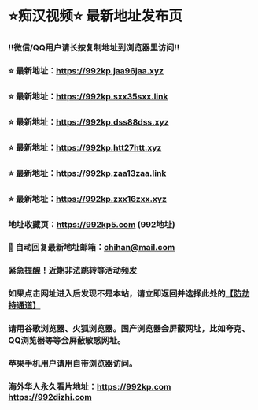 # ⭐️痴汉视频⭐️ 最新地址发布页

### ‼️微信/QQ用户请长按复制地址到浏览器里访问‼️

### ⭐️ 最新地址：https://992kp.jaa96jaa.xyz

### ⭐️ 最新地址：https://992kp.sxx35sxx.link

### ⭐️ 最新地址：https://992kp.dss88dss.xyz

### ⭐️ 最新地址：https://992kp.htt27htt.xyz

### ⭐️ 最新地址：https://992kp.zaa13zaa.link

### ⭐️ 最新地址：https://992kp.zxx16zxx.xyz



### 地址收藏页：https://992kp5.com (992地址)
### 📧 自动回复最新地址邮箱：chihan@mail.com
### 紧急提醒！近期非法跳转等活动频发
### 如果点击网址进入后发现不是本站，请立即返回并选择此处的[【防劫持通道】](https://23.224.130.222:7583)
### 请用谷歌浏览器、火狐浏览器。国产浏览器会屏蔽网址，比如夸克、QQ浏览器等等会屏蔽敏感网址。
### 苹果手机用户请用自带浏览器访问。
### 海外华人永久看片地址：https://992kp.com  https://992dizhi.com
